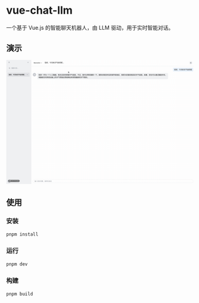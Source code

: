 # vue-chat-llm

一个基于 Vue.js 的智能聊天机器人，由 LLM 驱动，用于实时智能对话。

## 演示

![demo.gif](./assets/demo.gif)

## 使用

### 安装

```sh
pnpm install
```

### 运行

```sh
pnpm dev
```

### 构建

```sh
pnpm build
```
